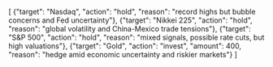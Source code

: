 [
    {"target": "Nasdaq", "action": "hold", "reason": "record highs but bubble concerns and Fed uncertainty"},
    {"target": "Nikkei 225", "action": "hold", "reason": "global volatility and China-Mexico trade tensions"},
    {"target": "S&P 500", "action": "hold", "reason": "mixed signals, possible rate cuts, but high valuations"},
    {"target": "Gold", "action": "invest", "amount": 400, "reason": "hedge amid economic uncertainty and riskier markets"}
]